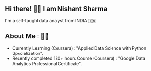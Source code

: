 ## Hi there!  👋:sparkles: I am Nishant Sharma

<!--
**Nishant4195/Nishant4195** is a ✨ _special_ ✨ repository because its `README.md` (this file) appears on your GitHub profile.

Here are some ideas to get you started:

- 🔭 I’m currently working on ...
- 🌱 I’m currently learning ...
- 👯 I’m looking to collaborate on ...
- 🤔 I’m looking for help with ...
- 💬 Ask me about ...
- 📫 How to reach me: ...
- 😄 Pronouns: ...
- ⚡ Fun fact: ...
-->
I'm a self-taught data analyst from INDIA 🇮🇳 

## About Me : 🧍‍♂️

* Currently Learning (Coursera) : "Applied Data Science with Python Specialization".
* Recently completed 180+ hours Course (Coursera) : "Google Data Analytics Professional Certificate".
